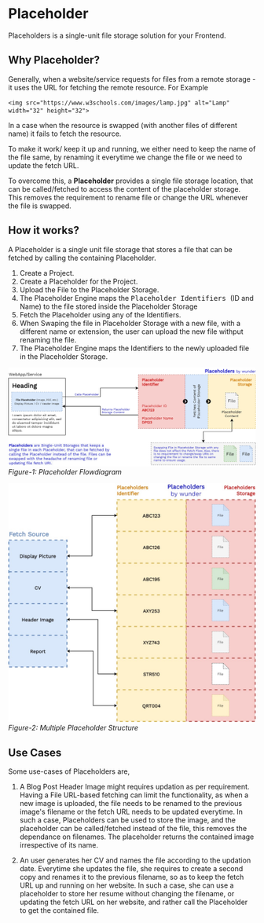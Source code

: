 # Placeholder 

Placeholders is a single-unit file storage solution for your Frontend.

## Why Placeholder?

Generally, when a website/service requests for files from a remote storage - it uses the URL for fetching the remote resource. For Example 
```
<img src="https://www.w3schools.com/images/lamp.jpg" alt="Lamp" width="32" height="32">
```
In a case when the resource is swapped (with another files of different name) it fails to fetch the resource.

To make it work/ keep it up and running, we either need to keep the name of the file same, by renaming it everytime we change the file or we need to update the fetch URL.

To overcome this, a **Placeholder** provides a single file storage location, that can be called/fetched to access the content of the placeholder storage. This removes the requirement to rename file or change the URL whenever the file is swapped.


## How it works?

A Placeholder is a single unit file storage that stores a file that can be fetched by calling the containing Placeholder. 

1. Create a Project.
2. Create a Placeholder for the Project. 
3. Upload the File to the Placeholder Storage.
4. The Placeholder Engine maps the <kbd> Placeholder Identifiers </kbd>  (ID and Name) to the file stored inside the Placeholder Storage
5. Fetch the Placeholder using any of the Identifiers.
6. When Swaping the file in Placeholder Storage with a new file, with a different name or extension, the user can upload the new file withput renaming the file.
7. The Placeholder Engine maps the Identifiers to the newly uploaded file in the Placeholder Storage.

![](./images/Placeholder-Flowdiagram.jpg)
*Figure-1: Placeholder Flowdiagram*

![](./images/Placeholder-Structure.jpg)
*Figure-2: Multiple Placeholder Structure*


## Use Cases

Some use-cases of Placeholders are,

1. A Blog Post Header Image might requires updation as per requirement. Having a File URL-based fetching can limit the functionality, as when a new image is uploaded, the file needs to be renamed to the previous image's filename or the fetch URL needs to be updated everytime. In such a case, Placeholders can be used to store the image, and the placeholder can be called/fetched instead of the file, this removes the dependance on filenames. The placeholder returns the contained image irrespective of its name.

2. An user generates her CV and names the file according to the updation date. Everytime she updates the file, she requires to create a second copy and renames it to the previous filename, so as to keep the fetch URL up and running on her website. In such a case, she can use a placeholder to store her resume without changing the filename, or updating the fetch URL on her website, and rather call the Placeholder to get the contained file.

